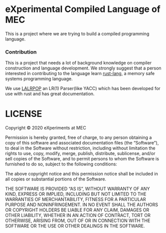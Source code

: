# eXperimental Compiled Language of MEC
This is a project where we are trying to build a compiled programming language.

### Contribution
This is a project that needs a lot of background knowledge on compiler construction and language development. We strongly suggest that a person interested in contributing to the language learn [rust-lang](https://docs.rust-lang.org/book), a memory safe systems programming language.

We use [LALRPOP](https://lalrpop.github.io/lalrpop/) an LR(1) Parser(like YACC) which has been developed for use with rust and has great documentation.

# LICENSE

Copyright © 2020 eXperiments at MEC

Permission is hereby granted, free of charge, to any person obtaining a copy of this software and associated documentation files (the “Software”), to deal in the Software without restriction, including without limitation the rights to use, copy, modify, merge, publish, distribute, sublicense, and/or sell copies of the Software, and to permit persons to whom the Software is furnished to do so, subject to the following conditions:

The above copyright notice and this permission notice shall be included in all copies or substantial portions of the Software.

THE SOFTWARE IS PROVIDED “AS IS”, WITHOUT WARRANTY OF ANY KIND, EXPRESS OR IMPLIED, INCLUDING BUT NOT LIMITED TO THE WARRANTIES OF MERCHANTABILITY, FITNESS FOR A PARTICULAR PURPOSE AND NONINFRINGEMENT. IN NO EVENT SHALL THE AUTHORS OR COPYRIGHT HOLDERS BE LIABLE FOR ANY CLAIM, DAMAGES OR OTHER LIABILITY, WHETHER IN AN ACTION OF CONTRACT, TORT OR OTHERWISE, ARISING FROM, OUT OF OR IN CONNECTION WITH THE SOFTWARE OR THE USE OR OTHER DEALINGS IN THE SOFTWARE.